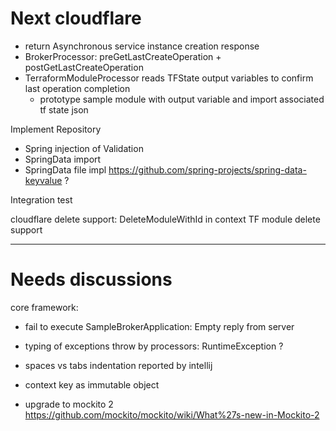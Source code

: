 
# Next cloudflare

- return Asynchronous service instance creation response
- BrokerProcessor: preGetLastCreateOperation + postGetLastCreateOperation
- TerraformModuleProcessor reads TFState output variables to confirm last operation completion
   - prototype sample module with output variable and import associated tf state json  

Implement Repository
- Spring injection of Validation
- SpringData import
- SpringData file impl https://github.com/spring-projects/spring-data-keyvalue ?

Integration test

cloudflare delete support: DeleteModuleWithId in context
TF module delete support

---------------
# Needs discussions


core framework:
- fail to execute SampleBrokerApplication:  Empty reply from server

- typing of exceptions throw by processors: RuntimeException ?
- spaces vs tabs indentation reported by intellij
- context key as immutable object
- upgrade to mockito 2 https://github.com/mockito/mockito/wiki/What%27s-new-in-Mockito-2 


